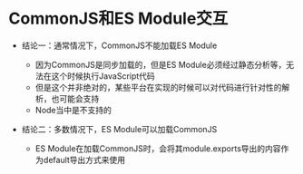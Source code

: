 # CommonJS和ES Module交互

- 结论一：通常情况下，CommonJS不能加载ES Module
  + 因为CommonJS是同步加载的，但是ES Module必须经过静态分析等，无法在这个时候执行JavaScript代码
  + 但是这个并非绝对的，某些平台在实现的时候可以对代码进行针对性的解析，也可能会支持
  + Node当中是不支持的

- 结论二：多数情况下，ES Module可以加载CommonJS
  + ES Module在加载CommonJS时，会将其module.exports导出的内容作为default导出方式来使用